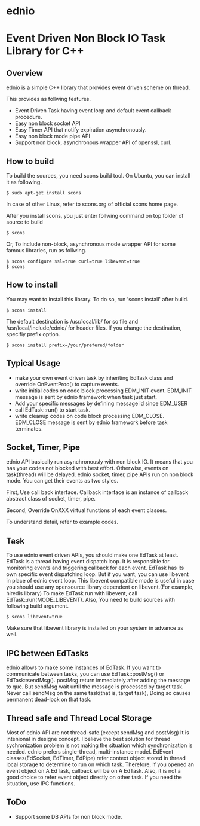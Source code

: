 ednio
=====

# Event Driven Non Block IO Task Library for C++

Overview
--------

ednio is a simple C++ library that provides event driven scheme on thread.

This provides as follwing features.

- Event Driven Task having event loop and default event callback procedure.
- Easy non block socket API
- Easy Timer API that notify expiration asynchronously.
- Easy non block mode pipe API
- Support non block, asynchronous wrapper API of openssl, curl.

How to build
------------

To build the sources, you need scons build tool. 
On Ubuntu, you can install it as following.

	$ sudo apt-get install scons

In case of other Linux, refer to scons.org of official scons home page.

After you install scons, you just enter follwing command on top folder of source to build

	$ scons

Or, To include non-block, asynchronous mode wrapper API for some famous libraries, run as follwing.

	$ scons configure ssl=true curl=true libevent=true
	$ scons


How to install
--------------
You may want to install this library. To do so, run 'scons install' after build.

	$ scons install

The default destination is /usr/local/lib/ for so file and /usr/local/include/ednio/ for header files. If you change the destination, specifiy prefix option.

	$ scons install prefix=/your/prefered/folder


Typical Usage
-------------
- make your own event driven task by inheriting EdTask class and override OnEventProc() to capture events.
- write initial codes on code block processing EDM_INIT event. EDM_INIT message is sent by ednio framework when task just start.
- Add your specific messages by defining message id since EDM_USER
- call EdTask::run() to start task.
- write cleanup codes on code block processing EDM_CLOSE. EDM_CLOSE message is sent by ednio framework before task terminates.


Socket, Timer, Pipe
-------------------
ednio API basically run asynchronously with non block IO.
It means that you has your codes not blocked with best effort.
Otherwise, events on task(thread) will be delayed.
ednio socket, timer, pipe APIs run on non block mode.
You can get their events as two styles.

First, Use call back interface.
Callback interface is an instance of callback abstract class of socket, timer, pipe.

Second, Override OnXXX virtual functions of each event classes.

To understand detail, refer to example codes.

Task
----
To use ednio event driven APIs, you should make one EdTask at least.
EdTask is a thread having event dispatch loop.
It is responsible for monitoring events and triggering callback for each event.
EdTask has its own specific event dispatching loop. But if you want, you can use libevent in place of ednio event loop. This libevent compatible mode is useful in case you should use any opensource library dependent on libevent.(For example, hiredis library)
To make EdTask run with libevent, call EdTask::run(MODE_LIBEVENT).
Also, You need to build sources with following build argument.

	$ scons libevent=true
Make sure that libevent library is installed on your system in advance as well.



IPC between EdTasks
-------------------
ednio allows to make some instances of EdTask.
If you want to communicate between tasks, you can use EdTask::postMsg() or EdTask::sendMsg().
postMsg return immediately after adding the message to que. But sendMsg wait until the message is processed by target task.
Never call sendMsg on the same task(that is, target task), Doing so causes permanent dead-lock on that task.


Thread safe and Thread Local Storage
------------------------------------
Most of ednio API are not thread-safe.(except sendMsg and postMsg)
It is intenional in designe concept. 
I believe the best solution for thread sychronization problem is not making the situation which synchronization is needed.
ednio prefers single-thread, multi-instance model.
EdEvent classes(EdSocket, EdTimer, EdPipe) refer context object stored in thread local storage to determine to run on which task. Therefore, If you opened an event object on A EdTask, callback will be on A EdTask. Also, it is not a good choice to refer event object directly on other task. If you need the situation, use IPC functions.


ToDo
----
- Support some DB APIs for non block mode.




